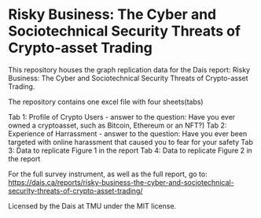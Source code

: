 # Risky Business: The Cyber and Sociotechnical Security Threats of Crypto-asset Trading
This repository houses the graph replication data for the Dais report: Risky Business: The Cyber and Sociotechnical Security Threats of Crypto-asset Trading.

The repository contains one excel file with four sheets(tabs)

Tab 1: Profile of Crypto Users - answer to the question: Have you ever owned a cryptoasset, such as Bitcoin, Ethereum or an NFT?)
Tab 2: Experience of Harrassment - answer to the question: Have you ever been targeted with online harassment that caused you to fear for your safety
Tab 3: Data to replicate Figure 1 in the report
Tab 4: Data to replicate Figure 2 in the report

For the full survey instrument, as well as the full report, go to: https://dais.ca/reports/risky-business-the-cyber-and-sociotechnical-security-threats-of-crypto-asset-trading/

Licensed by the Dais at TMU under the MIT license.
